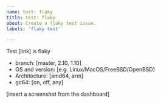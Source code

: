 ```yaml
---
name: test: flaky
title: test: flaky
about: Create a flaky test issue.
labels: 'flaky test'

---
```


Test [link] is flaky

* branch: [master, 2.10, 1.10]
* OS and version: [e.g. Linux/MacOS/FreeBSD/OpenBSD]
* Architecture: [amd64, arm]
* gc64: [on, off, any]

[insert a screenshot from the dashboard]